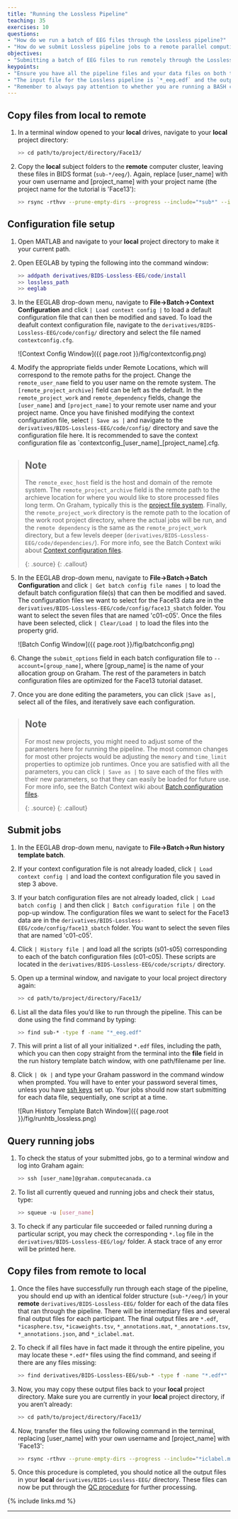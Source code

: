 ```yaml
---
title: "Running the Lossless Pipeline"
teaching: 35
exercises: 10
questions:
- "How do we run a batch of EEG files through the Lossless pipeline?"
- "How do we submit Lossless pipeline jobs to a remote parallel computing cluster?"
objectives:
- "Submitting a batch of EEG files to run remotely through the Lossless pipeline."
keypoints:
- "Ensure you have all the pipeline files and your data files on both the **local** and **remote** machine."
- "The input file for the Lossless pipeline is `*_eeg.edf` and the output files are `*.edf`, `*icasphere.tsv`, `*icaweights.tsv`, `*_annotations.mat`, `*_annotations.tsv`, and `*_annotations.json`."
- "Remember to always pay attention to whether you are running a BASH command on your **local** machine versus the **remote** computer cluster."
---
```


## Copy files from local to remote

1. In a terminal window opened to your **local** drives, navigate to your **local** project directory:

    ```bash
    >> cd path/to/project/directory/Face13/
    ```

2. Copy the **local** subject folders to the **remote** computer cluster, leaving these files in BIDS format (`sub-*/eeg/`). Again, replace [user_name] with your own username and [project_name] with your project name (the project name for the tutorial is 'Face13'):

    ```bash
    >> rsync -rthvv --prune-empty-dirs --progress --include="*sub*" --include="*/" --exclude="*" --exclude="/*/*/*/*/" sub-* [user_name]@gra-dtn1.computecanada.ca:/scratch/[user_name]/[project_name]/
    ```

## Configuration file setup

1. Open MATLAB and navigate to your **local** project directory to make it your current path.

2. Open EEGLAB by typing the following into the command window:
 
    ```matlab
    >> addpath derivatives/BIDS-Lossless-EEG/code/install
    >> lossless_path
    >> eeglab
    ```

3. In the EEGLAB drop-down menu, navigate to **File->Batch->Context Configuration** and click `| Load context config |` to load a default configuration file that can then be modified and saved. To load the deafult context configuration file, navigate to the `derivatives/BIDS-Lossless-EEG/code/config/` directory and select the file named `contextconfig.cfg`. 

    ![Context Config Window]({{ page.root }}/fig/contextconfig.png)

4. Modify the appropriate fields under Remote Locations, which will correspond to the remote paths for the project. Change the `remote_user_name` field to you user name on the remote system. The `[remote_project_archive]` field can be left as the default. In the `remote_project_work` and `remote_dependency` fields, change the  `[user_name]` and `[project_name]` to your remote user name and your project name. Once you have finished modifying the context configuration file, select `| Save as |` and navigate to the `derivatives/BIDS-Lossless-EEG/code/config/` directory and save the configuration file here. It is recommended to save the context configuration file as `contextconfig_[user_name]_[project_name].cfg. 

> ## Note
> The `remote_exec_host` field is the host and domain of the remote system. The `remote_project_archive` field is the remote path to the archieve location for where you would like to store processed files long term. On Graham, typically this is the [project file system](https://docs.computecanada.ca/wiki/Project_layout). Finally, the `remote_project_work` directory is the remote path to the location of the work root project directory, where the actual jobs will be run, and the `remote dependency` is the same as the `remote_project_work` directory, but a few levels deeper (`derivatives/BIDS-Lossless-EEG/code/dependencies/`). For more info, see the Batch Context wiki about [Context configuration files](https://github.com/BUCANL/Batch-Context/wiki/Context-Configuration-Files).
>
> {: .source}
{: .callout}

5. In the EEGLAB drop-down menu, navigate to **File->Batch->Batch Configuration** and click `| Get batch config file names |` to load the default batch configuration file(s) that can then be modified and saved. The configuration files we want to select for the Face13 data are in the `derivatives/BIDS-Lossless-EEG/code/config/face13_sbatch` folder. You want to select the seven files that are named 'c01-c05'. Once the files have been selected, click `| Clear/Load |` to load the files into the property grid.

   ![Batch Config Window]({{ page.root }}/fig/batchconfig.png)

6. Change the `submit_options` field in each batch configuration file to `--account=[group_name]`, where [group_name] is the name of your allocation group on Graham. The rest of the parameters in batch configuration files are optimized for the Face13 tutorial dataset.

7. Once you are done editing the parameters, you can click `|Save as|`, select all of the files, and iteratively save each configuration.

> ## Note 
> For most new projects, you might need to adjust some of the parameters here for running the pipeline. The most common changes for most other projects would be adjusting the `memory` and `time_limit` properties to optimize job runtimes. Once you are satisfied with all the parameters, you can click `| Save as |` to save each of the files with their new parameters, so that they can easily be loaded for future use. For more info, see the Batch Context wiki about [Batch configuration files](https://github.com/BUCANL/Batch-Context/wiki/Batch-Configuration-Files). 
>
> {: .source}
{: .callout}

## Submit jobs

1. In the EEGLAB drop-down menu, navigate to **File->Batch->Run history template batch**.

2. If your context configuration file is not already loaded, click `| Load context config |` and load the context configuration file you saved in step 3 above.

3. If your batch configuration files are not already loaded, click `| Load batch config |` and then click `| Batch configuration file |` on the pop-up window. The configuration files we want to select for the Face13 data are in the `derivatives/BIDS-Lossless-EEG/code/config/face13_sbatch` folder. You want to select the seven files that are named 'c01-c05'.

4. Click `| History file |` and load all the scripts (s01-s05) corresponding to each of the batch configuration files (c01-c05). These scripts are located in the `derivatives/BIDS-Lossless-EEG/code/scripts/` directory.

5. Open up a terminal window, and navigate to your local project directory again:

    ```bash
    >> cd path/to/project/directory/Face13/
    ```

6. List all the data files you’d like to run through the pipeline. This can be done using the find command by typing:

    ```bash
    >> find sub-* -type f -name "*_eeg.edf"
    ```

7. This will print a list of all your initialized `*.edf` files, including the path, which you can then copy straight from the terminal into the **file** field in the run history template batch window, with one path/filename per line. 

8. Click `| Ok |` and type your Graham password in the command window when prompted. You will have to enter your password several times, unless you have [ssh keys](https://docs.computecanada.ca/wiki/Using_SSH_keys_in_Linux) set up. Your jobs should now start submitting for each data file, sequentially, one script at a time.

   ![Run History Template Batch Window]({{ page.root }}/fig/runhtb_lossless.png)

## Query running jobs

1. To check the status of your submitted jobs, go to a terminal window and log into Graham again:

    ```bash
    >> ssh [user_name]@graham.computecanada.ca
    ```

2. To list all currently queued and running jobs and check their status, type:	

    ```bash
    >> squeue -u [user_name]
    ```

3. To check if any particular file succeeded or failed running during a particular script, you may check the corresponding `*.log` file in the `derivatives/BIDS-Lossless-EEG/log/` folder. A stack trace of any error will be printed here.

## Copy files from remote to local

1. Once the files have successfully run through each stage of the pipeline, you should end up with an identical folder structure (`sub-*/eeg/`) in your **remote** `derivatives/BIDS-Lossless-EEG/` folder for each of the data files that ran through the pipeline. There will be intermediary files and several final output files for each participant. The final output files are `*.edf`, `*icasphere.tsv`, `*icaweights.tsv`, `*_annotations.mat`, `*_annotations.tsv`, `*_annotations.json`, and `*_iclabel.mat`. 

2. To check if all files have in fact made it through the entire pipeline, you may locate these `*.edf*` files using the find command, and seeing if there are any files missing:

    ```bash
    >> find derivatives/BIDS-Lossless-EEG/sub-* -type f -name "*.edf*"
    ```

3. Now, you may copy these output files back to your **local** project directory. Make sure you are currently in your **local** project directory, if you aren’t already:

    ```bash
    >> cd path/to/project/directory/Face13/
    ```

4. Now, transfer the files using the following command in the terminal, replacing [user_name] with your own username and [project_name] with 'Face13':

    ```bash
    >> rsync -rthvv --prune-empty-dirs --progress --include="*iclabel.mat" --include="*.edf" --include="*icaweights.*" --include="*icasphere.*" --include="*_annotations*" --include="*/" --exclude="*" --exclude=”/*/*/*/*/” [user_name]@gra-dtn1.computecanada.ca:/scratch/[user_name]/[project_name]/derivatives/BIDS-Lossless-EEG/sub-* derivatives/BIDS-Lossless-EEG/
    ```

5. Once this procedure is completed, you should notice all the output files in your **local** `derivatives/BIDS-Lossless-EEG/` directory. These files can now be put through the [QC procedure](https://bucanl.github.io/SDC-LOSSLESS-QC/index.html) for further processing.


{% include links.md %}

---
